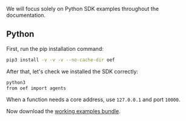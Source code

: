 We will focus solely on Python SDK examples throughout the documentation. 

## Python

First, run the pip installation command:

``` bash
pip3 install -v -v -v --no-cache-dir oef
```

After that, let's check we installed the SDK correctly:

``` bash
python3
from oef import agents
```

When a function needs a core address, use `127.0.0.1` and port `10000`.

Now download the <a href="/oef/assets/examples.tgz" download="">working examples bundle</a>.


<!--
## Java/Kotlin

First clone the repo:

!!! Warning
	This is an internal private repo.

``` bash
git clone git@github.com:uvue-git/oef-sdk-kotlin.git
```

In your IDE in the `oef-sdk-kotlin` directory, build and install to your local maven with:

``` bash
./gradlew clean
./gradlew build -x test
./gradlew publishToMavenLocal
```

To run some examples, clone the following repo:

``` bash
git clone git@github.com:uvue-git/oef-sdk-kj-examples.git
```

!!! Warning
	This is an internal private repo.


In your IDE, run:

``` bash
./gradlew clean
./gradlew build -x test
```

You can now run the `WeatherClient` example.


## C++

Run the following commands:

``` bash
git clone git@github.com:uvue-git/oef-sdk-cpp.git
cd oef-sdk-cpp
cmake .
```
-->


<br/>

